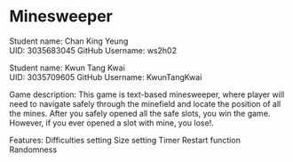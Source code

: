 # Minesweeper

Student name: Chan King Yeung	
UID: 3035683045
GitHub Username: ws2h02

Student name: Kwun Tang Kwai     
UID: 3035709605 
GitHub Username: KwunTangKwai

Game description:
This game is text-based minesweeper, where player will need to navigate safely through the minefield and locate the position of all the mines. After you safely opened all the safe slots, you win the game. However, if you ever opened a slot with mine, you lose!. 

Features:
Difficulties setting
Size setting
Timer
Restart function
Randomness
